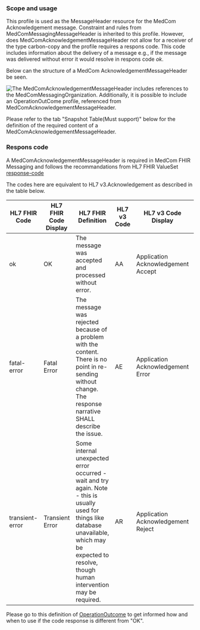 ### Scope and usage 
This profile is used as the MessageHeader resource for the MedCom Acknowledgement message. 
Constraint and rules from MedComMessagingMessageHeader is inherited to this profile. However, does MedComAcknowledgementMessageHeader not allow for a receiver of the type carbon-copy and the profile requires a respons code. This code includes information about the delivery of a message e.g., if the message was delivered without error it would resolve in respons code *ok*.   

Below can the structure of a MedCom AcknowledgementMessageHeader be seen.

<img alt="The MedComAcknowledgementMessageHeader includes references to the MedComMessagingOrganization. Additionally, it is possible to include an OperationOutCome profile, referenced from MedComAcknowledgementMessageHeader." src="./AcknowledgementMessageHeader.png" style="float:none; display:block; margin-left:auto; margin-right:auto;" />

Please refer to the tab "Snapshot Table(Must support)" below for the definition of the required content of a MedComAcknowledgementMessageHeader.

### Respons code

A MedComAcknowledgementMessageHeader is required in MedCom FHIR Messaging and follows the recommandations from HL7 FHIR ValueSet [response-code](http://hl7.org/fhir/R4/valueset-response-code.html "response-code") 

The codes here are equivalent to HL7 v3.Acknowledgement as described in the table below.

HL7 FHIR Code | HL7 FHIR Code Display | HL7 FHIR Definition | HL7 v3 Code | HL7 v3 Code Display | HL7 v3 Definition
----------------- | ------------------------  | ---------------------- | -------------- | ------------- | -------------
ok | OK | The message was accepted and processed without error. | AA | Application Acknowledgement Accept | Receiving application successfully processed message.
fatal-error | Fatal Error | The message was rejected because of a problem with the content. There is no point in re-sending without change. The response narrative SHALL describe the issue. | AE | Application Acknowledgement Error | Receiving application found error in processing message. Sending error response with additional error detail information.
transient-error | Transient Error | Some internal unexpected error occurred - wait and try again. Note - this is usually used for things like database unavailable, which may be expected to resolve, though human intervention may be required. | AR | Application Acknowledgement Reject | Receiving application failed to process message for reason unrelated to content or format. Original message sender must decide on whether to automatically send message again.

Please go to this definition of [OperationOutcome](http://hl7.org/fhir/R4/operationoutcome.html#resource) to get informed how and when to use if the code response is different from "OK".
